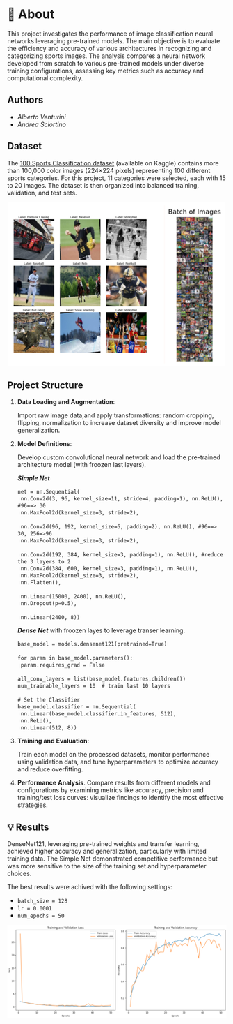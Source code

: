 # 📖 About

This project investigates the performance of image classification neural networks leveraging pre-trained models. The main objective is to evaluate the efficiency and accuracy of various architectures in recognizing and categorizing sports images. The analysis compares a neural network developed from scratch to various pre-trained models under diverse training configurations, assessing key metrics such as accuracy and computational complexity.

## Authors

- *Alberto Venturini*
- *Andrea Sciortino*

## Dataset

The [100 Sports Classification dataset](https://www.kaggle.com/datasets/gpiosenka/sports-classification) (available on Kaggle) contains more than 100,000 color images (224×224 pixels) representing 100 different sports categories. For this project, 11 categories were selected, each with 15 to 20 images. 
The dataset is then organized into balanced training, validation, and test sets.

<div align="center">
  <img src="images/sport_sample.png" alt="Description" width="500"/>
</div>

## Project Structure

1. **Data Loading and Augmentation**:
   
   Import raw image data,and apply transformations: random cropping, flipping, normalization
   to increase dataset diversity and improve model generalization.

3. **Model Definitions**:

   Develop custom convolutional neural network and load the pre-trained architecture model (with froozen last layers).
   
   ***Simple Net***
   
   ```
   net = nn.Sequential(
    nn.Conv2d(3, 96, kernel_size=11, stride=4, padding=1), nn.ReLU(), #96==> 30
    nn.MaxPool2d(kernel_size=3, stride=2),

    nn.Conv2d(96, 192, kernel_size=5, padding=2), nn.ReLU(), #96==> 30, 256=>96
    nn.MaxPool2d(kernel_size=3, stride=2),

    nn.Conv2d(192, 384, kernel_size=3, padding=1), nn.ReLU(), #reduce the 3 layers to 2
    nn.Conv2d(384, 600, kernel_size=3, padding=1), nn.ReLU(),
    nn.MaxPool2d(kernel_size=3, stride=2),
    nn.Flatten(),

    nn.Linear(15000, 2400), nn.ReLU(),
    nn.Dropout(p=0.5),

    nn.Linear(2400, 8))
   ```
   
   ***Dense Net*** with froozen layes to leverage transer learning.

   ```
   base_model = models.densenet121(pretrained=True)
   
   for param in base_model.parameters():
    param.requires_grad = False
   
   all_conv_layers = list(base_model.features.children())
   num_trainable_layers = 10  # train last 10 layers

   # Set the Classifier
   base_model.classifier = nn.Sequential(
    nn.Linear(base_model.classifier.in_features, 512),
    nn.ReLU(),
    nn.Linear(512, 8))
   ```

6. **Training and Evaluation**:

   Train each model on the processed datasets, monitor performance using validation data, and tune hyperparameters to optimize accuracy and reduce overfitting.

8. **Performance Analysis**. Compare results from different models and configurations by examining metrics like accuracy, precision and training/test loss curves: visualize findings to identify the most effective strategies.

## 💡 Results

DenseNet121, leveraging pre-trained weights and transfer learning, achieved higher accuracy and generalization, particularly with limited training data. The Simple Net demonstrated competitive performance but was more sensitive to the size of the training set and hyperparameter choices. 

The best results were achived with the following settings:

- `batch_size = 128`
- `lr = 0.0001`
- `num_epochs = 50`

<div align="center">
<img src="images/performance.png" alt="Description" width="800"/>
</div>









